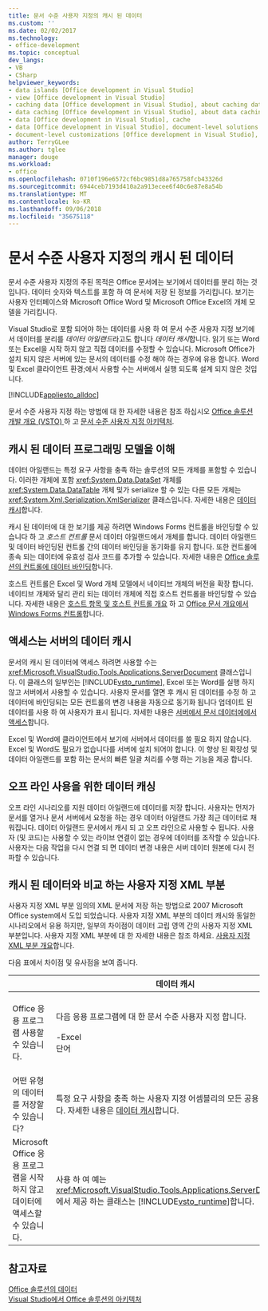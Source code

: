 ```yaml
---
title: 문서 수준 사용자 지정의 캐시 된 데이터
ms.custom: ''
ms.date: 02/02/2017
ms.technology:
- office-development
ms.topic: conceptual
dev_langs:
- VB
- CSharp
helpviewer_keywords:
- data islands [Office development in Visual Studio]
- view [Office development in Visual Studio]
- caching data [Office development in Visual Studio], about caching data
- data caching [Office development in Visual Studio], about data caching
- data [Office development in Visual Studio], cache
- data [Office development in Visual Studio], document-level solutions
- document-level customizations [Office development in Visual Studio], data model
author: TerryGLee
ms.author: tglee
manager: douge
ms.workload:
- office
ms.openlocfilehash: 0710f196e6572cf6bc9851d8a765758fcb43326d
ms.sourcegitcommit: 6944ceb7193d410a2a913ecee6f40c6e87e8a54b
ms.translationtype: MT
ms.contentlocale: ko-KR
ms.lasthandoff: 09/06/2018
ms.locfileid: "35675118"
---
```

# <a name="cached-data-in-document-level-customizations"></a>문서 수준 사용자 지정의 캐시 된 데이터
  문서 수준 사용자 지정의 주된 목적은 Office 문서에는 보기에서 데이터를 분리 하는 것입니다. 데이터 숫자와 텍스트를 포함 하 여 문서에 저장 된 정보를 가리킵니다. 보기는 사용자 인터페이스와 Microsoft Office Word 및 Microsoft Office Excel의 개체 모델을 가리킵니다.  
  
 Visual Studio로 포함 되어야 하는 데이터를 사용 하 여 문서 수준 사용자 지정 보기에서 데이터를 분리를 *데이터 아일랜드*라고도 합니다 *데이터 캐시*합니다. 읽기 또는 Word 또는 Excel을 시작 하지 않고 직접 데이터를 수정할 수 있습니다. Microsoft Office가 설치 되지 않은 서버에 있는 문서의 데이터를 수정 해야 하는 경우에 유용 합니다. Word 및 Excel 클라이언트 환경;에서 사용할 수는 서버에서 실행 되도록 설계 되지 않은 것입니다.  
  
 [!INCLUDE[appliesto_alldoc](../vsto/includes/appliesto-alldoc-md.md)]  
  
 문서 수준 사용자 지정 하는 방법에 대 한 자세한 내용은 참조 하십시오 [Office 솔루션 개발 개요 &#40;VSTO&#41; ](../vsto/office-solutions-development-overview-vsto.md) 하 고 [문서 수준 사용자 지정 아키텍처](../vsto/architecture-of-document-level-customizations.md).  
  
## <a name="understand-the-cached-data-programming-model"></a>캐시 된 데이터 프로그래밍 모델을 이해  
 데이터 아일랜드는 특정 요구 사항을 충족 하는 솔루션의 모든 개체를 포함할 수 있습니다. 이러한 개체에 포함 <xref:System.Data.DataSet> 개체를 <xref:System.Data.DataTable> 개체 및가 serialize 할 수 있는 다른 모든 개체는 <xref:System.Xml.Serialization.XmlSerializer> 클래스입니다. 자세한 내용은 [데이터 캐시](../vsto/caching-data.md)합니다.  
  
 캐시 된 데이터에 대 한 보기를 제공 하려면 Windows Forms 컨트롤을 바인딩할 수 있습니다 하 고 *호스트 컨트롤* 문서 데이터 아일랜드에서 개체를 합니다. 데이터 아일랜드 및 데이터 바인딩된 컨트롤 간의 데이터 바인딩을 동기화를 유지 합니다. 또한 컨트롤에 종속 되는 데이터에 유효성 검사 코드를 추가할 수 있습니다. 자세한 내용은 [Office 솔루션의 컨트롤에 데이터 바인딩](../vsto/binding-data-to-controls-in-office-solutions.md)합니다.  
  
 호스트 컨트롤은 Excel 및 Word 개체 모델에서 네이티브 개체의 버전을 확장 합니다. 네이티브 개체와 달리 관리 되는 데이터 개체에 직접 호스트 컨트롤을 바인딩할 수 있습니다. 자세한 내용은 [호스트 항목 및 호스트 컨트롤 개요](../vsto/host-items-and-host-controls-overview.md) 하 고 [Office 문서 개요에서 Windows Forms 컨트롤](../vsto/windows-forms-controls-on-office-documents-overview.md)합니다.  
  
## <a name="access-cached-data-on-the-server"></a>액세스는 서버의 데이터 캐시  
 문서의 캐시 된 데이터에 액세스 하려면 사용할 수는 <xref:Microsoft.VisualStudio.Tools.Applications.ServerDocument> 클래스입니다. 이 클래스의 일부인는 [!INCLUDE[vsto_runtime](../vsto/includes/vsto-runtime-md.md)], Excel 또는 Word를 실행 하지 않고 서버에서 사용할 수 있습니다. 사용자 문서를 열면 후 캐시 된 데이터를 수정 하 고 데이터에 바인딩되는 모든 컨트롤의 변경 내용을 자동으로 동기화 됩니다 업데이트 된 데이터를 사용 하 여 사용자가 표시 됩니다. 자세한 내용은 [서버에서 문서 데이터에에서 액세스](../vsto/accessing-data-in-documents-on-the-server.md)합니다.  
  
 Excel 및 Word에 클라이언트에서 보기에 서버에서 데이터를 쓸 필요 하지 않습니다. Excel 및 Word도 필요가 없습니다를 서버에 설치 되어야 합니다. 이 향상 된 확장성 및 데이터 아일랜드를 포함 하는 문서의 빠른 일괄 처리를 수행 하는 기능을 제공 합니다.  
  
## <a name="data-caching-for-offline-use"></a>오프 라인 사용을 위한 데이터 캐싱  
 오프 라인 시나리오를 지원 데이터 아일랜드에 데이터를 저장 합니다. 사용자는 먼저가 문서를 열거나 문서 서버에서 요청을 하는 경우 데이터 아일랜드 가장 최근 데이터로 채워집니다. 데이터 아일랜드 문서에서 캐시 되 고 오프 라인으로 사용할 수 됩니다. 사용자 (및 코드)는 사용할 수 있는 라이브 연결이 없는 경우에 데이터를 조작할 수 있습니다. 사용자는 다음 작업을 다시 연결 되 면 데이터 변경 내용은 서버 데이터 원본에 다시 전파할 수 있습니다.  
  
## <a name="cached-data-and-custom-xml-parts-compared"></a>캐시 된 데이터와 비교 하는 사용자 지정 XML 부분  
 사용자 지정 XML 부분 임의의 XML 문서에 저장 하는 방법으로 2007 Microsoft Office system에서 도입 되었습니다. 사용자 지정 XML 부분의 데이터 캐시와 동일한 시나리오에서 유용 하지만, 일부의 차이점이 데이터 고립 영역 간의 사용자 지정 XML 부분입니다. 사용자 지정 XML 부분에 대 한 자세한 내용은 참조 하세요. [사용자 지정 XML 부분 개요](../vsto/custom-xml-parts-overview.md)합니다.  
  
 다음 표에서 차이점 및 유사점을 보여 줍니다.  
  
||데이터 캐시|사용자 지정 XML 부분|  
|-|----------------|----------------------|  
|Office 응용 프로그램 사용할 수 있습니다.|다음 응용 프로그램에 대 한 문서 수준 사용자 지정 합니다.<br /><br /> -Excel<br />단어|다음 응용 프로그램에 대 한 문서 수준 및 응용 프로그램 수준 솔루션:<br /><br /> -Excel<br />-PowerPoint<br />단어|  
|어떤 유형의 데이터를 저장할 수 있습니다?|특정 요구 사항을 충족 하는 사용자 지정 어셈블리의 모든 공용 개체입니다. 자세한 내용은 [데이터 캐시](../vsto/caching-data.md)합니다.|모든 XML 데이터입니다.|  
|Microsoft Office 응용 프로그램을 시작 하지 않고 데이터에 액세스할 수 있습니다.|사용 하 여 예는 <xref:Microsoft.VisualStudio.Tools.Applications.ServerDocument> 에서 제공 하는 클래스는 [!INCLUDE[vsto_runtime](../vsto/includes/vsto-runtime-md.md)]합니다.|클래스를 사용 하 여 예는 <xref:System.IO.Packaging> 네임 스페이스 또는 Open XML 형식 SDK를 사용 하 여 합니다.|  
  
## <a name="see-also"></a>참고자료  
 [Office 솔루션의 데이터](../vsto/data-in-office-solutions.md)   
 [Visual Studio에서 Office 솔루션의 아키텍처](../vsto/architecture-of-office-solutions-in-visual-studio.md)  
  
  